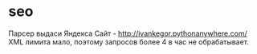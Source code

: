 # seo
Парсер выдаси Яндекса
Сайт - http://ivankegor.pythonanywhere.com/
XML лимита мало, поэтому запросов более 4 в час не обрабатывает.
